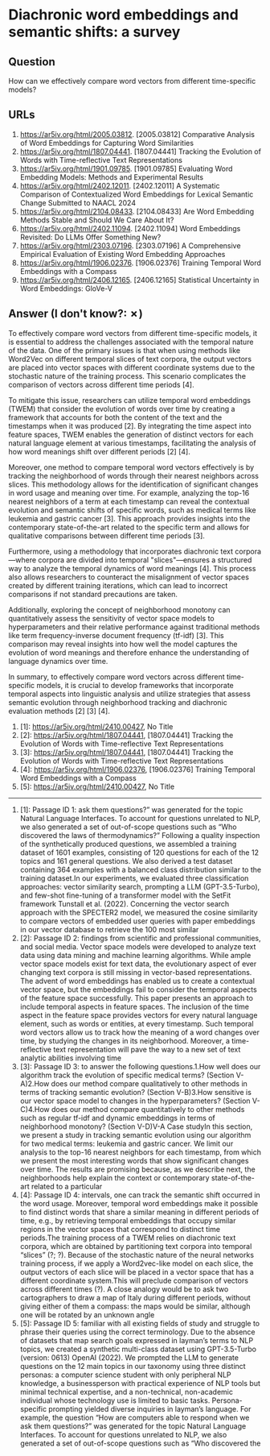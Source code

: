 # Diachronic word embeddings and semantic shifts: a survey

## Question

How can we effectively compare word vectors from different time-specific models?

## URLs

1. https://ar5iv.org/html/2005.03812. [2005.03812] Comparative Analysis of Word Embeddings for Capturing Word Similarities
2. https://ar5iv.org/html/1807.04441. [1807.04441] Tracking the Evolution of Words with Time-reflective Text Representations
3. https://ar5iv.org/html/1901.09785. [1901.09785] Evaluating Word Embedding Models: Methods and Experimental Results
4. https://ar5iv.org/html/2402.12011. [2402.12011] A Systematic Comparison of Contextualized Word Embeddings for Lexical Semantic Change Submitted to NAACL 2024
5. https://ar5iv.org/html/2104.08433. [2104.08433] Are Word Embedding Methods Stable and Should We Care About It?
6. https://ar5iv.org/html/2402.11094. [2402.11094] Word Embeddings Revisited: Do LLMs Offer Something New?
7. https://ar5iv.org/html/2303.07196. [2303.07196] A Comprehensive Empirical Evaluation of Existing Word Embedding Approaches
8. https://ar5iv.org/html/1906.02376. [1906.02376] Training Temporal Word Embeddings with a Compass
9. https://ar5iv.org/html/2406.12165. [2406.12165] Statistical Uncertainty in Word Embeddings: GloVe-V

## Answer (I don't know?: ✗)

To effectively compare word vectors from different time-specific models, it is essential to address the challenges associated with the temporal nature of the data. One of the primary issues is that when using methods like Word2Vec on different temporal slices of text corpora, the output vectors are placed into vector spaces with different coordinate systems due to the stochastic nature of the training process. This scenario complicates the comparison of vectors across different time periods [4]. 

To mitigate this issue, researchers can utilize temporal word embeddings (TWEM) that consider the evolution of words over time by creating a framework that accounts for both the content of the text and the timestamps when it was produced [2]. By integrating the time aspect into feature spaces, TWEM enables the generation of distinct vectors for each natural language element at various timestamps, facilitating the analysis of how word meanings shift over different periods [2] [4]. 

Moreover, one method to compare temporal word vectors effectively is by tracking the neighborhood of words through their nearest neighbors across slices. This methodology allows for the identification of significant changes in word usage and meaning over time. For example, analyzing the top-16 nearest neighbors of a term at each timestamp can reveal the contextual evolution and semantic shifts of specific words, such as medical terms like leukemia and gastric cancer [3]. This approach provides insights into the contemporary state-of-the-art related to the specific term and allows for qualitative comparisons between different time periods [3]. 

Furthermore, using a methodology that incorporates diachronic text corpora—where corpora are divided into temporal "slices"—ensures a structured way to analyze the temporal dynamics of word meanings [4]. This process also allows researchers to counteract the misalignment of vector spaces created by different training iterations, which can lead to incorrect comparisons if not standard precautions are taken.

Additionally, exploring the concept of neighborhood monotony can quantitatively assess the sensitivity of vector space models to hyperparameters and their relative performance against traditional methods like term frequency-inverse document frequency (tf-idf) [3]. This comparison may reveal insights into how well the model captures the evolution of word meanings and therefore enhance the understanding of language dynamics over time.

In summary, to effectively compare word vectors across different time-specific models, it is crucial to develop frameworks that incorporate temporal aspects into linguistic analysis and utilize strategies that assess semantic evolution through neighborhood tracking and diachronic evaluation methods [2] [3] [4].

1. [1]:  https://ar5iv.org/html/2410.00427, No Title
2. [2]:  https://ar5iv.org/html/1807.04441, [1807.04441] Tracking the Evolution of Words with Time-reflective Text Representations
3. [3]:  https://ar5iv.org/html/1807.04441, [1807.04441] Tracking the Evolution of Words with Time-reflective Text Representations
4. [4]:  https://ar5iv.org/html/1906.02376, [1906.02376] Training Temporal Word Embeddings with a Compass
5. [5]:  https://ar5iv.org/html/2410.00427, No Title
---
1. [1]:  Passage ID 1: ask them questions?” was generated for the topic Natural Language Interfaces. To account for questions unrelated to NLP, we also generated a set of out-of-scope questions such as “Who discovered the laws of thermodynamics?” Following a quality inspection of the synthetically produced questions, we assembled a training dataset of 1601 examples, consisting of 120 questions for each of the 12 topics and 161 general questions. We also derived a test dataset containing 364 examples with a balanced class distribution similar to the training dataset.In our experiments, we evaluated three classification approaches: vector similarity search, prompting a LLM (GPT-3.5-Turbo), and few-shot fine-tuning of a transformer model with the SetFit framework Tunstall et al. (2022). Concerning the vector search approach with the SPECTER2 model, we measured the cosine similarity to compare vectors of embedded user queries with paper embeddings in our vector database to retrieve the 100 most similar
2. [2]:  Passage ID 2: findings from scientific and professional communities, and social media. Vector space models were developed to analyze text data using data mining and machine learning algorithms. While ample vector space models exist for text data, the evolutionary aspect of ever changing text corpora is still missing in vector-based representations. The advent of word embeddings has enabled us to create a contextual vector space, but the embeddings fail to consider the temporal aspects of the feature space successfully. This paper presents an approach to include temporal aspects in feature spaces. The inclusion of the time aspect in the feature space provides vectors for every natural language element, such as words or entities, at every timestamp. Such temporal word vectors allow us to track how the meaning of a word changes over time, by studying the changes in its neighborhood. Moreover, a time-reflective text representation will pave the way to a new set of text analytic abilities involving time
3. [3]:  Passage ID 3: to answer the following questions.1.How well does our algorithm track the evolution of specific medical terms? (Section V-A)2.How does our method compare qualitatively to other methods in terms of tracking semantic evolution? (Section V-B)3.How sensitive is our vector space model to changes in the hyperparameters? (Section V-C)4.How does our method compare quantitatively to other methods such as regular tf-idf and dynamic embeddings in terms of neighborhood monotony? (Section V-D)V-A Case studyIn this section, we present a study in tracking semantic evolution using our algorithm for two medical terms: leukemia and gastric cancer. We limit our analysis to the top-16 nearest neighbors for each timestamp, from which we present the most interesting words that show significant changes over time. The results are promising because, as we describe next, the neighborhoods help explain the context or contemporary state-of-the-art related to a particular
4. [4]:  Passage ID 4: intervals, one can track the semantic shift occurred in the word usage. Moreover, temporal word embeddings make it possible to find distinct words that share a similar meaning in different periods of time, e.g., by retrieving temporal embeddings that occupy similar regions in the vector spaces that correspond to distinct time periods.The training process of a TWEM relies on diachronic text corpora, which are obtained by partitioning text corpora into temporal “slices” (?; ?). Because of the stochastic nature of the neural networks training process, if we apply a Word2vec-like model on each slice, the output vectors of each slice will be placed in a vector space that has a different coordinate system.This will preclude comparison of vectors across different times (?). A close analogy would be to ask two cartographers to draw a map of Italy during different periods, without giving either of them a compass: the maps would be similar, although one will be rotated by an unknown angle
5. [5]:  Passage ID 5: familiar with all existing fields of study and struggle to phrase their queries using the correct terminology. Due to the absence of datasets that map search goals expressed in layman’s terms to NLP topics, we created a synthetic multi-class dataset using GPT-3.5-Turbo (version: 0613) OpenAI (2022). We prompted the LLM to generate questions on the 12 main topics in our taxonomy using three distinct personas: a computer science student with only peripheral NLP knowledge, a businessperson with practical experience of NLP tools but minimal technical expertise, and a non-technical, non-academic individual whose technology use is limited to basic tasks. Persona-specific prompting yielded diverse inquiries in layman’s language. For example, the question “How are computers able to respond when we ask them questions?” was generated for the topic Natural Language Interfaces. To account for questions unrelated to NLP, we also generated a set of out-of-scope questions such as “Who discovered the